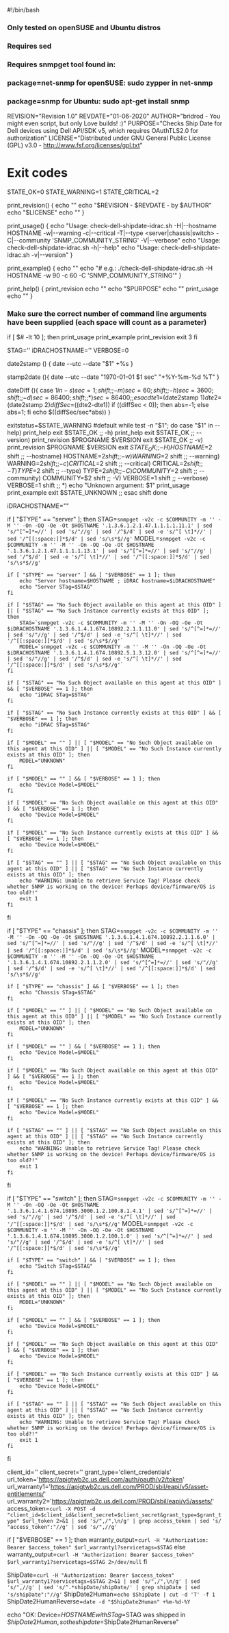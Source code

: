 #!/bin/bash

### Only tested on openSUSE and Ubuntu distros
### Requires sed
### Requires snmpget tool found in:
### package=net-snmp for openSUSE: sudo zypper in net-snmp
### package=snmp for Ubuntu:       sudo apt-get install snmp

REVISION="Revision 1.0"
REVDATE="01-06-2020"
AUTHOR="bridrod - You might even script, but only Love builds! :)"
PURPOSE="Checks Ship Date for Dell devices using Dell API/SDK v5, which requires OAuthTLS2.0 for authorization"
LICENSE="Distributed under GNU General Public License (GPL) v3.0 - http://www.fsf.org/licenses/gpl.txt"

# Exit codes
STATE_OK=0
STATE_WARNING=1
STATE_CRITICAL=2

print_revision() {
    echo ""
    echo "$REVISION - $REVDATE - by $AUTHOR"
    echo "$LICENSE"
    echo ""
}

print_usage() {
    echo "Usage: check-dell-shipdate-idrac.sh -H|--hostname HOSTNAME -w|--warning <number of days> -c|--critical <number of days> -T|--type <server|chassis|switch> -C|--community 'SNMP_COMMUNITY_STRING' -V|--verbose"
    echo "Usage: check-dell-shipdate-idrac.sh -h|--help"
    echo "Usage: check-dell-shipdate-idrac.sh -v|--version"
}

print_example() {
    echo ""
    echo "# e.g.: ./check-dell-shipdate-idrac.sh -H HOSTNAME -w 90 -c 60 -C 'SNMP_COMMUNITY_STRING'"
}

print_help() {
    print_revision
    echo ""
    echo "$PURPOSE"
    echo ""
    print_usage
    echo ""
}

### Make sure the correct number of command line arguments have been supplied (each space will count as a parameter)
if [ $# -lt 10 ]; then
        print_usage
        print_example
		print_revision
        exit 3
fi

STAG=''
iDRACHOSTNAME=''
VERBOSE=0

date2stamp () {
    date --utc --date "$1" +%s
}

stamp2date (){
    date --utc --date "1970-01-01 $1 sec" "+%Y-%m-%d %T"
}

dateDiff (){
    case $1 in
        -s)   sec=1;      shift;;
        -m)   sec=60;     shift;;
        -h)   sec=3600;   shift;;
        -d)   sec=86400;  shift;;
        *)    sec=86400;;
    esac
    dte1=$(date2stamp $1)
    dte2=$(date2stamp $2)
    diffSec=$((dte2-dte1))
    if ((diffSec < 0)); then abs=-1; else abs=1; fi
    echo $((diffSec/sec*abs))
}

exitstatus=$STATE_WARNING #default
while test -n "$1"; do
        case "$1" in
        --help)
                print_help
                exit $STATE_OK
                ;;
        -h)
                print_help
                exit $STATE_OK
                ;;
        --version)
                print_revision $PROGNAME $VERSION
                exit $STATE_OK
                ;;
        -v)
                print_revision $PROGNAME $VERSION
                exit $STATE_OK
                ;;
        -H)
                HOSTNAME=$2
                shift
                ;;
        --hostname)
                HOSTNAME=$2
                shift
                ;;
        -w)
                WARNING=$2
                shift
                ;;
        --warning)
                WARNING=$2
                shift
                ;;
        -c)
                CRITICAL=$2
                shift
                ;;
        --critical)
                CRITICAL=$2
                shift
                ;;
	-T)
                TYPE=$2
                shift
                ;;
        --type)
                TYPE=$2
                shift
                ;;
         -C)
                COMMUNITY=$2
                shift
                ;;
        --community)
                COMMUNITY=$2
                shift
                ;;
         -V)
                VERBOSE=1
                shift
                ;;
        --verbose)
                VERBOSE=1
                shift
                ;;
	*)
                echo "Unknown argument: $1"
                print_usage
                print_example
                exit $STATE_UNKNOWN
                ;;
        esac
        shift
done

iDRACHOSTNAME=""

if [ "$TYPE" == "server" ]; then
	STAG=`snmpget -v2c -c $COMMUNITY -m '' -M '' -On -OQ -Oe -Ot $HOSTNAME '.1.3.6.1.2.1.47.1.1.1.1.11.1' | sed 's/^[^=]*=//' | sed 's/"//g' | sed '/^$/d' | sed -e 's/^[ \t]*//' | sed '/^[[:space:]]*$/d' | sed 's/\s*$//g'`
	MODEL=`snmpget -v2c -c $COMMUNITY -m '' -M '' -On -OQ -Oe -Ot $HOSTNAME '.1.3.6.1.2.1.47.1.1.1.1.13.1' | sed 's/^[^=]*=//' | sed 's/"//g' | sed '/^$/d' | sed -e 's/^[ \t]*//' | sed '/^[[:space:]]*$/d' | sed 's/\s*$//g'`

	if [ "$TYPE" == "server" ] && [ "$VERBOSE" == 1 ]; then
		echo "Server hostname=$HOSTNAME ; iDRAC hostname=$iDRACHOSTNAME"
		echo "Server STag=$STAG"
	fi

	if [ "$STAG" == "No Such Object available on this agent at this OID" ] || [ "$STAG" == "No Such Instance currently exists at this OID" ]; then
		STAG=`snmpget -v2c -c $COMMUNITY -m '' -M '' -On -OQ -Oe -Ot $iDRACHOSTNAME '.1.3.6.1.4.1.674.10892.2.1.1.11.0' | sed 's/^[^=]*=//' | sed 's/"//g' | sed '/^$/d' | sed -e 's/^[ \t]*//' | sed '/^[[:space:]]*$/d' | sed 's/\s*$//g'`
		MODEL=`snmpget -v2c -c $COMMUNITY -m '' -M '' -On -OQ -Oe -Ot $iDRACHOSTNAME '.1.3.6.1.4.1.674.10892.5.1.3.12.0' | sed 's/^[^=]*=//' | sed 's/"//g' | sed '/^$/d' | sed -e 's/^[ \t]*//' | sed '/^[[:space:]]*$/d' | sed 's/\s*$//g'`
	fi

	if [ "$STAG" == "No Such Object available on this agent at this OID" ] && [ "$VERBOSE" == 1 ]; then
		echo "iDRAC STag=$STAG"
	fi

	if [ "$STAG" == "No Such Instance currently exists at this OID" ] && [ "$VERBOSE" == 1 ]; then
		echo "iDRAC STag=$STAG"
	fi

	if [ "$MODEL" == "" ] || [ "$MODEL" == "No Such Object available on this agent at this OID" ] || [ "$MODEL" == "No Such Instance currently exists at this OID" ]; then
		MODEL="UNKNOWN"
	fi

	if [ "$MODEL" == "" ] && [ "$VERBOSE" == 1 ]; then
		echo "Device Model=$MODEL"
	fi

	if [ "$MODEL" == "No Such Object available on this agent at this OID" ] && [ "$VERBOSE" == 1 ]; then
		echo "Device Model=$MODEL"
	fi

	if [ "$MODEL" == "No Such Instance currently exists at this OID" ] && [ "$VERBOSE" == 1 ]; then
		echo "Device Model=$MODEL"
	fi

	if [ "$STAG" == "" ] || [ "$STAG" == "No Such Object available on this agent at this OID" ] || [ "$STAG" == "No Such Instance currently exists at this OID" ]; then
		echo "WARNING: Unable to retrieve Service Tag! Please check whether SNMP is working on the device! Perhaps device/firmware/OS is too old?!"
		exit 1
	fi	
fi

if [ "$TYPE" == "chassis" ]; then
    STAG=`snmpget -v2c -c $COMMUNITY -m '' -M '' -On -OQ -Oe -Ot $HOSTNAME '.1.3.6.1.4.1.674.10892.2.1.1.6.0' | sed 's/^[^=]*=//' | sed 's/"//g' | sed '/^$/d' | sed -e 's/^[ \t]*//' | sed '/^[[:space:]]*$/d' | sed 's/\s*$//g'`
    MODEL=`snmpget -v2c -c $COMMUNITY -m '' -M '' -On -OQ -Oe -Ot $HOSTNAME '.1.3.6.1.4.1.674.10892.2.1.1.2.0' | sed 's/^[^=]*=//' | sed 's/"//g' | sed '/^$/d' | sed -e 's/^[ \t]*//' | sed '/^[[:space:]]*$/d' | sed 's/\s*$//g'`

	if [ "$TYPE" == "chassis" ] && [ "$VERBOSE" == 1 ]; then
		echo "Chassis STag=$STAG"
	fi
		
	if [ "$MODEL" == "" ] || [ "$MODEL" == "No Such Object available on this agent at this OID" ] || [ "$MODEL" == "No Such Instance currently exists at this OID" ]; then
		MODEL="UNKNOWN"
	fi

	if [ "$MODEL" == "" ] && [ "$VERBOSE" == 1 ]; then
		echo "Device Model=$MODEL"
	fi

	if [ "$MODEL" == "No Such Object available on this agent at this OID" ] && [ "$VERBOSE" == 1 ]; then
		echo "Device Model=$MODEL"
	fi

	if [ "$MODEL" == "No Such Instance currently exists at this OID" ] && [ "$VERBOSE" == 1 ]; then
		echo "Device Model=$MODEL"
	fi

	if [ "$STAG" == "" ] || [ "$STAG" == "No Such Object available on this agent at this OID" ] || [ "$STAG" == "No Such Instance currently exists at this OID" ]; then
		echo "WARNING: Unable to retrieve Service Tag! Please check whether SNMP is working on the device! Perhaps device/firmware/OS is too old?!"
		exit 1
	fi	
fi

if [ "$TYPE" == "switch" ]; then
        STAG=`snmpget -v2c -c $COMMUNITY -m '' -M '' -On -OQ -Oe -Ot $HOSTNAME '.1.3.6.1.4.1.674.10895.3000.1.2.100.8.1.4.1' | sed 's/^[^=]*=//' | sed 's/"//g' | sed '/^$/d' | sed -e 's/^[ \t]*//' | sed '/^[[:space:]]*$/d' | sed 's/\s*$//g'`
        MODEL=`snmpget -v2c -c $COMMUNITY -m '' -M '' -On -OQ -Oe -Ot $HOSTNAME '.1.3.6.1.4.1.674.10895.3000.1.2.100.1.0' | sed 's/^[^=]*=//' | sed 's/"//g' | sed '/^$/d' | sed -e 's/^[ \t]*//' | sed '/^[[:space:]]*$/d' | sed 's/\s*$//g'`

	if [ "$TYPE" == "switch" ] && [ "$VERBOSE" == 1 ]; then
		echo "Switch STag=$STAG"
	fi

	if [ "$MODEL" == "" ] || [ "$MODEL" == "No Such Object available on this agent at this OID" ] || [ "$MODEL" == "No Such Instance currently exists at this OID" ]; then
		MODEL="UNKNOWN"
	fi

	if [ "$MODEL" == "" ] && [ "$VERBOSE" == 1 ]; then
		echo "Device Model=$MODEL"
	fi

	if [ "$MODEL" == "No Such Object available on this agent at this OID" ] && [ "$VERBOSE" == 1 ]; then
		echo "Device Model=$MODEL"
	fi

	if [ "$MODEL" == "No Such Instance currently exists at this OID" ] && [ "$VERBOSE" == 1 ]; then
		echo "Device Model=$MODEL"
	fi

	if [ "$STAG" == "" ] || [ "$STAG" == "No Such Object available on this agent at this OID" ] || [ "$STAG" == "No Such Instance currently exists at this OID" ]; then
		echo "WARNING: Unable to retrieve Service Tag! Please check whether SNMP is working on the device! Perhaps device/firmware/OS is too old?!"
		exit 1
	fi	
fi

client_id=''
client_secret=''
grant_type='client_credentials'
url_token='https://apigtwb2c.us.dell.com/auth/oauth/v2/token'
url_warranty1='https://apigtwb2c.us.dell.com/PROD/sbil/eapi/v5/asset-entitlements/'
url_warranty2='https://apigtwb2c.us.dell.com/PROD/sbil/eapi/v5/assets/'
access_token=`curl -X POST -d "client_id=$client_id&client_secret=$client_secret&grant_type=$grant_type" $url_token 2>&1 | sed 's/",/",\n/g' | grep access_token | sed 's/  "access_token":"//g' | sed 's/",//g'`

if [ "$VERBOSE" == 1 ]; then
	warranty_output=`curl -H "Authorization: Bearer $access_token" $url_warranty1?servicetags=$STAG`
	else
	warranty_output=`curl -H "Authorization: Bearer $access_token" $url_warranty1?servicetags=$STAG 2>/dev/null`
fi

ShipDate=`curl -H "Authorization: Bearer $access_token" $url_warranty1?servicetags=$STAG 2>&1 | sed 's/",/",\n/g' | sed 's/",//g' | sed 's/^.*shipDate/shipDate/' | grep shipDate | sed 's/shipDate":"//g'`
ShipDate2Human=`echo $ShipDate | cut -d 'T' -f 1`
ShipDate2HumanReverse=`date -d "$ShipDate2Human" +%m-%d-%Y`

echo "OK: Device=$HOSTNAME with STag=$STAG was shipped in $ShipDate2Human, so the ship date=$ShipDate2HumanReverse"
